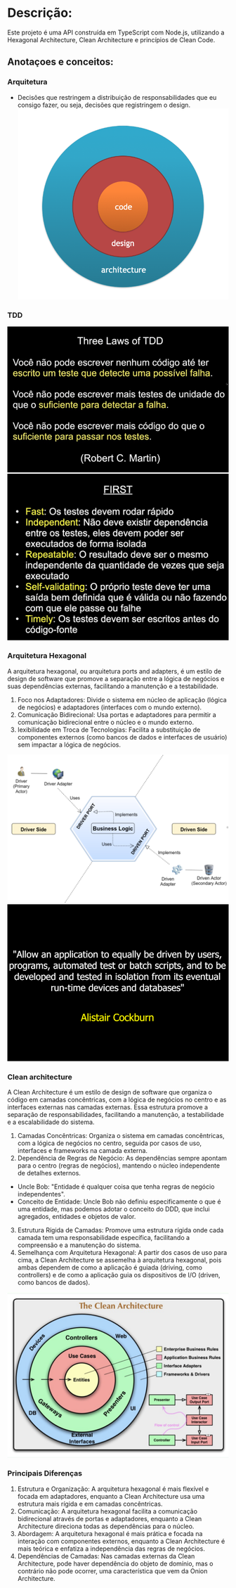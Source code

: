 # Descrição:

Este projeto é uma API construída em TypeScript com Node.js, utilizando a Hexagonal Architecture, Clean Architecture e princípios de Clean Code.

## Anotaçoes e conceitos:


### Arquitetura
- Decisões que restringem a distribuição de responsabilidades que eu consigo fazer, ou seja, decisões que registringem o design.
![arquitetura](./resources/code_design_architecture.png)

### TDD

![leis](./resources/leistdd.png)
![first](./resources/first.png)

### Arquitetura Hexagonal

A arquitetura hexagonal, ou arquitetura ports and adapters, é um estilo de design de software que promove a separação entre a lógica de negócios e suas dependências externas, facilitando a manutenção e a testabilidade.

1. Foco nos Adaptadores: Divide o sistema em núcleo de aplicação (lógica de negócios) e adaptadores (interfaces com o mundo externo).
2. Comunicação Bidirecional: Usa portas e adaptadores para permitir a comunicação bidirecional entre o núcleo e o mundo externo.
3. lexibilidade em Troca de Tecnologias: Facilita a substituição de componentes externos (como bancos de dados e interfaces de usuário) sem impactar a lógica de negócios.

![arquitetura](./resources/portsandadapters2.png)
![alt text](./resources/paex.png)

### Clean architecture

A Clean Architecture é um estilo de design de software que organiza o código em camadas concêntricas, com a lógica de negócios no centro e as interfaces externas nas camadas externas. Essa estrutura promove a separação de responsabilidades, facilitando a manutenção, a testabilidade e a escalabilidade do sistema.

1. Camadas Concêntricas: Organiza o sistema em camadas concêntricas, com a lógica de negócios no centro, seguida por casos de uso, interfaces e frameworks na camada externa.
2. Dependência de Regras de Negócio: As dependências sempre apontam para o centro (regras de negócios), mantendo o núcleo independente de detalhes externos.
- Uncle Bob: "Entidade é qualquer coisa que tenha regras de negócio independentes".
- Conceito de Entidade: Uncle Bob não definiu especificamente o que é uma entidade, mas podemos adotar o conceito do DDD, que inclui agregados, entidades e objetos de valor.
3. Estrutura Rígida de Camadas: Promove uma estrutura rígida onde cada camada tem uma responsabilidade específica, facilitando a compreensão e a manutenção do sistema.
4. Semelhança com Arquitetura Hexagonal: A partir dos casos de uso para cima, a Clean Architecture se assemelha à arquitetura hexagonal, pois ambas dependem de como a aplicação é guiada (driving, como controllers) e de como a aplicação guia os dispositivos de I/O (driven, como bancos de dados).

![first](./resources/clean_architecture.png)

### Principais Diferenças

1. Estrutura e Organização: A arquitetura hexagonal é mais flexível e focada em adaptadores, enquanto a Clean Architecture usa uma estrutura mais rígida e em camadas concêntricas.
2. Comunicação: A arquitetura hexagonal facilita a comunicação bidirecional através de portas e adaptadores, enquanto a Clean Architecture direciona todas as dependências para o núcleo.
3. Abordagem: A arquitetura hexagonal é mais prática e focada na interação com componentes externos, enquanto a Clean Architecture é mais teórica e enfatiza a independência das regras de negócios.
4. Dependências de Camadas: Nas camadas externas da Clean Architecture, pode haver dependência do objeto de domínio, mas o contrário não pode ocorrer, uma característica que vem da Onion Architecture.





